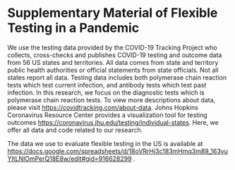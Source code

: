# Supplementary Material of Flexible Testing in a Pandemic 
We use the testing data provided by the COVID-19 Tracking Project who collects, cross-checks and publishes COVID-19 testing and outcome data from 56 US states and territories. All data comes from state and territory public health authorities or official statements from state officials. Not all states report all data. Testing data includes both polymerase chain reaction tests which test current infection, and antibody tests which test past infection. In this research, we focus on the diagnostic tests which is polymerase chain reaction tests. To view more descriptions about data, please visit https://covidtracking.com/about-data. Johns Hopkins Coronavirus Resource Center provides a visualization tool for testing outcomes https://coronavirus.jhu.edu/testing/individual-states. Here, we offer all data and code related to our research.

The data we use to evaluate flexible testing in the US is available at https://docs.google.com/spreadsheets/d/18oVRrHj3c183mHmq3m89_163yuYltLNlOmPerQ18E8w/edit#gid=916628299 .
